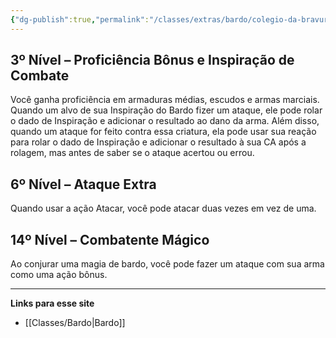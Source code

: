 ```yaml
---
{"dg-publish":true,"permalink":"/classes/extras/bardo/colegio-da-bravura/","created":"2024-07-23T08:29:11.000-03:00","updated":"2024-07-28T22:14:48.239-03:00"}
---
```



## 3º Nível – Proficiência Bônus e Inspiração de Combate
Você ganha proficiência em armaduras médias, escudos e armas marciais.  
Quando um alvo de sua Inspiração do Bardo fizer um ataque, ele pode rolar o dado de Inspiração e adicionar o resultado ao dano da arma. Além disso, quando um ataque for feito contra essa criatura, ela pode usar sua reação para rolar o dado de Inspiração e adicionar o resultado à sua CA após a rolagem, mas antes de saber se o ataque acertou ou errou.

## 6º Nível – Ataque Extra
Quando usar a ação Atacar, você pode atacar duas vezes em vez de uma.

## 14º Nível – Combatente Mágico  
Ao conjurar uma magia de bardo, você pode fazer um ataque com sua arma como uma ação bônus.
___
**Links para esse site**  
- [[Classes/Bardo\|Bardo]]
